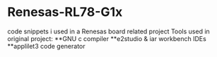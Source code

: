 # Renesas-RL78-G1x
code snippets i used in a Renesas board related project
Tools used in original project:
**GNU c compiler
**e2studio & iar workbench IDEs
**applilet3 code generator
